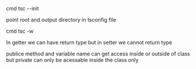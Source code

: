 <!-- to create typescript project type  -->
cmd tsc --init 


<!-- ts config for input and out file  -->
 point root and output directory in tsconfig file


<!-- to compile ts file to js file  -->
cmd tsc -w

<!-- setter and getter -->

In getter we can have return type but in setter we cannot return type 

publice method and variable name can get access inside or outside of class but private can only be acessable inside the class only